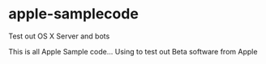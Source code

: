 # apple-samplecode
Test out OS X Server and bots

This is all Apple Sample code... Using to test out Beta software from Apple
